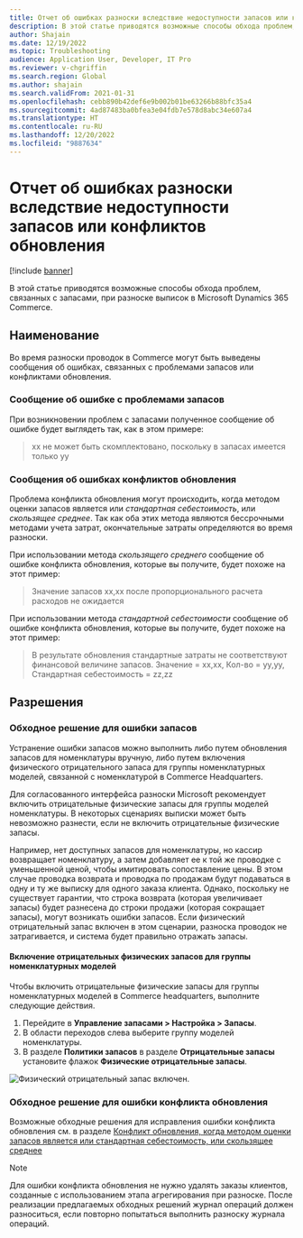 ```yaml
---
title: Отчет об ошибках разноски вследствие недоступности запасов или конфликтов обновления
description: В этой статье приводятся возможные способы обхода проблем, связанных с запасами, при разноске выписок в Microsoft Dynamics 365 Commerce.
author: Shajain
ms.date: 12/19/2022
ms.topic: Troubleshooting
audience: Application User, Developer, IT Pro
ms.reviewer: v-chgriffin
ms.search.region: Global
ms.author: shajain
ms.search.validFrom: 2021-01-31
ms.openlocfilehash: cebb890b42def6e9b002b01be63266b88bfc35a4
ms.sourcegitcommit: 4ad87483ba0bfea3e04fdb7e578d8abc34e607a4
ms.translationtype: HT
ms.contentlocale: ru-RU
ms.lasthandoff: 12/20/2022
ms.locfileid: "9887634"
---
```

# <a name="statement-posting-errors-due-to-unavailable-inventory-or-update-conflicts"></a>Отчет об ошибках разноски вследствие недоступности запасов или конфликтов обновления

[!include [banner](../../includes/banner.md)]

В этой статье приводятся возможные способы обхода проблем, связанных с запасами, при разноске выписок в Microsoft Dynamics 365 Commerce.

## <a name="description"></a>Наименование

Во время разноски проводок в Commerce могут быть выведены сообщения об ошибках, связанных с проблемами запасов или конфликтами обновления.

### <a name="inventory-issues-error-message"></a>Сообщение об ошибке с проблемами запасов

При возникновении проблем с запасами полученное сообщение об ошибке будет выглядеть так, как в этом примере:

> хх не может быть скомплектовано, поскольку в запасах имеется только yy

### <a name="update-conflict-error-messages"></a>Сообщения об ошибках конфликтов обновления

Проблема конфликта обновления могут происходить, когда методом оценки запасов является или *стандартная себестоимость*, или *скользящее среднее*. Так как оба этих метода являются бессрочными методами учета затрат, окончательные затраты определяются во время разноски.

При использовании метода *скользящего среднего* сообщение об ошибке конфликта обновления, которые вы получите, будет похоже на этот пример:

> Значение запасов xx,xx после пропорционального расчета расходов не ожидается

При использовании метода *стандартной себестоимости* сообщение об ошибке конфликта обновления, которые вы получите, будет похоже на этот пример:

> В результате обновления стандартные затраты не соответствуют финансовой величине запасов. Значение = xx,xx, Кол-во = yy,yy, Стандартная себестоимость = zz,zz

## <a name="resolutions"></a>Разрешения

### <a name="workaround-for-the-inventory-error"></a>Обходное решение для ошибки запасов

Устранение ошибки запасов можно выполнить либо путем обновления запасов для номенклатуры вручную, либо путем включения физического отрицательного запаса для группы номенклатурных моделей, связанной с номенклатурой в Commerce Headquarters.

Для согласованного интерфейса разноски Microsoft рекомендует включить отрицательные физические запасы для группы моделей номенклатуры. В некоторых сценариях выписки может быть невозможно разнести, если не включить отрицательные физические запасы.

Например, нет доступных запасов для номенклатуры, но кассир возвращает номенклатуру, а затем добавляет ее к той же проводке с уменьшенной ценой, чтобы имитировать сопоставление цены. В этом случае проводка возврата и проводка по продажам будут подаваться в одну и ту же выписку для одного заказа клиента. Однако, поскольку не существует гарантии, что строка возврата (которая увеличивает запасы) будет разнесена до строки продажи (которая сокращает запасы), могут возникать ошибки запасов. Если физический отрицательный запас включен в этом сценарии, разноска проводок не затрагивается, и система будет правильно отражать запасы.

#### <a name="enable-negative-physical-inventory-for-an-item-model-group"></a>Включение отрицательных физических запасов для группы номенклатурных моделей

Чтобы включить отрицательные физические запасы для группы номенклатурных моделей в Commerce headquarters, выполните следующие действия.

1. Перейдите в **Управление запасами \> Настройка \> Запасы**.
1. В области переходов слева выберите группу моделей номенклатуры.
1. В разделе **Политики запасов** в разделе **Отрицательные запасы** установите флажок **Физические отрицательные запасы**.

![Физический отрицательный запас включен.](./media/Physical_Negative_Inventory.png)

### <a name="workaround-for-the-update-conflict-error"></a>Обходное решение для ошибки конфликта обновления

Возможные обходные решения для исправления ошибки конфликта обновления см. в разделе [Конфликт обновления, когда методом оценки запасов является или стандартная себестоимость, или скользящее среднее](/troubleshoot/dynamics-365/supply-chain/costing/update-conflict-standard-cost-moving-average-inventory-valuation)

> [!NOTE]
> Для ошибки конфликта обновления не нужно удалять заказы клиентов, созданные с использованием этапа агрегирования при разноске. После реализации предлагаемых обходных решений журнал операций должен разноситься, если повторно попытаться выполнить разноску журнала операций.
